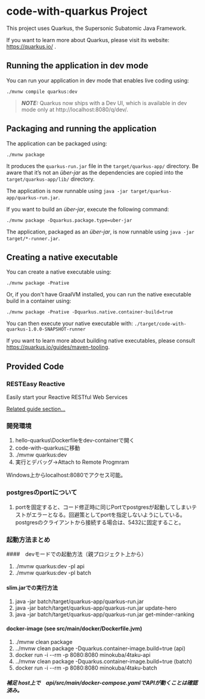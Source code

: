 # code-with-quarkus Project

This project uses Quarkus, the Supersonic Subatomic Java Framework.

If you want to learn more about Quarkus, please visit its website: https://quarkus.io/ .

## Running the application in dev mode

You can run your application in dev mode that enables live coding using:
```shell script
./mvnw compile quarkus:dev
```

> **_NOTE:_**  Quarkus now ships with a Dev UI, which is available in dev mode only at http://localhost:8080/q/dev/.

## Packaging and running the application

The application can be packaged using:
```shell script
./mvnw package
```
It produces the `quarkus-run.jar` file in the `target/quarkus-app/` directory.
Be aware that it’s not an _über-jar_ as the dependencies are copied into the `target/quarkus-app/lib/` directory.

The application is now runnable using `java -jar target/quarkus-app/quarkus-run.jar`.

If you want to build an _über-jar_, execute the following command:
```shell script
./mvnw package -Dquarkus.package.type=uber-jar
```

The application, packaged as an _über-jar_, is now runnable using `java -jar target/*-runner.jar`.

## Creating a native executable

You can create a native executable using: 
```shell script
./mvnw package -Pnative
```

Or, if you don't have GraalVM installed, you can run the native executable build in a container using: 
```shell script
./mvnw package -Pnative -Dquarkus.native.container-build=true
```

You can then execute your native executable with: `./target/code-with-quarkus-1.0.0-SNAPSHOT-runner`

If you want to learn more about building native executables, please consult https://quarkus.io/guides/maven-tooling.

## Provided Code

### RESTEasy Reactive

Easily start your Reactive RESTful Web Services

[Related guide section...](https://quarkus.io/guides/getting-started-reactive#reactive-jax-rs-resources)


### 開発環境
1. hello-quarkus\Dockerfileをdev-containerで開く
2. code-with-quarkusに移動
3. ./mvnw quarkus:dev
4. 実行とデバッグ→Attach to Remote Progmram

Windows上からlocalhost:8080でアクセス可能。

### postgresのportについて
1. portを固定すると、コード修正時に同じPortでpostgresが起動してしまいテストがエラーとなる。回避策としてportを指定しないようにしている。postgresのクライアントから接続する場合は、5432に固定すること。

### 起動方法まとめ
####　devモードでの起動方法（親プロジェクト上から）
1. ./mvnw quarkus:dev -pl api
2. ./mvnw quarkus:dev -pl batch

#### slim.jarでの実行方法
1. java -jar batch/target/quarkus-app/quarkus-run.jar
2. java -jar batch/target/quarkus-app/quarkus-run.jar update-hero
3. java -jar batch/target/quarkus-app/quarkus-run.jar get-minder-ranking

#### docker-image (see src/main/docker/Dockerfile.jvm)
1. ./mvnw clean package
2. ../mvnw clean package -Dquarkus.container-image.build=true (api)
3. docker run -i --rm -p 8080:8080 minokuba/4taku-api
4. ../mvnw clean package -Dquarkus.container-image.build=true (batch)
5. docker run -i --rm -p 8080:8080 minokuba/4taku-batch
##### 補足 host上で　api/src/main/docker-compose.yamlでAPIが動くことは確認済み。

